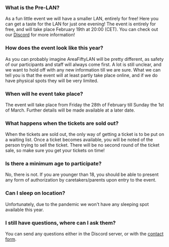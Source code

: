 ### What is the Pre-LAN?

As a fun little event we will have a smaller LAN, entirely for free!
Here you can get a taste for the LAN for just one evening!
The event is entirely for free, and will take place February 19th at 20:00 (CET).
You can check out our [Discord](https://discord.gg/QefnMzNGG6) for more information!

### How does the event look like this year?

As you can probably imagine AreaFiftyLAN will be pretty different, as safety of our participants and staff will always come first.
A lot is still unclear, and we want to hold off with any new information till we are sure.
What we can tell you is that the event will at least partly take place online, and if we do have physical spots they will be very limited.

### When will he event take place?

The event will take place from Friday the 28th of February till Sunday the 1st of March. Further details will be made available at a later date.

### What happens when the tickets are sold out?

When the tickets are sold out, the only way of getting a ticket is to be put on a waiting list. Once a ticket becomes available, you will be noted of the person trying to sell the ticket. There will be no second round of the ticket sale, so make sure you get your tickets on time!

### Is there a minimum age to participate?

No, there is not. If you are younger than 18, you should be able to present any form of authorization by caretakers/parents upon entry to the event.

### Can I sleep on location?

Unfortunately, due to the pandemic we won't have any sleeping spot available this year.

### I still have questions, where can I ask them?

You can send any questions either in the Discord server, or with the [contact form](/contact).
